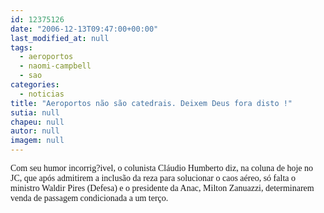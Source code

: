```yaml
---
id: 12375126
date: "2006-12-13T09:47:00+00:00"
last_modified_at: null
tags:
  - aeroportos
  - naomi-campbell
  - sao
categories:
  - noticias
title: "Aeroportos não são catedrais. Deixem Deus fora disto !"
sutia: null
chapeu: null
autor: null
imagem: null
---
```

<p><P><FONT face=Verdana>Com seu humor incorrig?ivel, o colunista Cláudio Humberto diz, na coluna de hoje no JC, que após admitirem a inclusão da reza para solucionar o caos aéreo, só falta o ministro Waldir Pires (Defesa) e o presidente da Anac, Milton Zanuazzi, determinarem venda de passagem condicionada a um terço.</FONT></P> </p>
